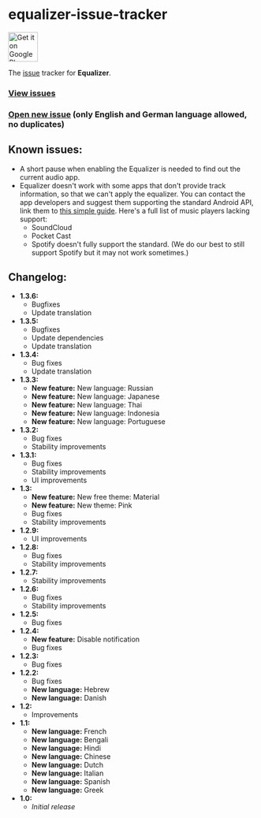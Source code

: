 equalizer-issue-tracker
===

<a href="https://play.google.com/store/apps/details?id=eu.pinpong.equalizer">
	<img alt="Get it on Google Play" src="https://play.google.com/intl/en_us/badges/images/generic/en-play-badge.png" height="60" />
</a>

The [issue][I] tracker for **Equalizer**.

### [View issues][I]
### [Open new issue][N] (only English and German language allowed, no duplicates)

Known issues:
---

* A short pause when enabling the Equalizer is needed to find out the current audio app.
* Equalizer doesn't work with some apps that don't provide track information, so that we can't apply the equalizer.
  You can contact the app developers and suggest them supporting the standard Android API, link them to [this simple guide](EQUALIZER_BROADCAST.md).
  Here's a full list of music players lacking support:
  * SoundCloud
  * Pocket Cast
  * Spotify doesn't fully support the standard. (We do our best to still support Spotify but it may not work sometimes.)


Changelog:
---

* **1.3.6:**
  * Bugfixes
  * Update translation
* **1.3.5:**
  * Bugfixes
  * Update dependencies
  * Update translation
* **1.3.4:**
  * Bug fixes
  * Update translation
* **1.3.3:**
  * **New feature:** New language: Russian
  * **New feature:** New language: Japanese
  * **New feature:** New language: Thai
  * **New feature:** New language: Indonesia
  * **New feature:** New language: Portuguese
* **1.3.2:**
  * Bug fixes
  * Stability improvements
* **1.3.1:**
  * Bug fixes
  * Stability improvements
  * UI improvements
* **1.3:**
  * **New feature:** New free theme: Material
  * **New feature:** New theme: Pink
  * Bug fixes
  * Stability improvements
* **1.2.9:**
  * UI improvements
* **1.2.8:**
  * Bug fixes
  * Stability improvements
* **1.2.7:**
  * Stability improvements
* **1.2.6:**
  * Bug fixes
  * Stability improvements
* **1.2.5:**
  * Bug fixes
* **1.2.4:**
  * **New feature:** Disable notification
  * Bug fixes
* **1.2.3:**
  * Bug fixes
* **1.2.2:**
  * Bug fixes
  * **New language:** Hebrew
  * **New language:** Danish
* **1.2:**
  * Improvements
* **1.1:**
  * **New language:** French
  * **New language:** Bengali
  * **New language:** Hindi
  * **New language:** Chinese
  * **New language:** Dutch
  * **New language:** Italian
  * **New language:** Spanish
  * **New language:** Greek
* **1.0:**
  * *Initial release*

[I]: https://github.com/pinpong/equalizer-issue-tracker/issues
[N]: https://github.com/pinpong/equalizer-issue-tracker/issues/new
